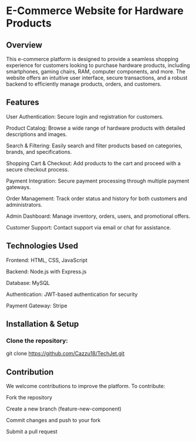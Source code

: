 # E-Commerce Website for Hardware Products

## Overview

This e-commerce platform is designed to provide a seamless shopping experience for customers looking to purchase hardware products, including smartphones, gaming chairs, RAM, computer components, and more. The website offers an intuitive user interface, secure transactions, and a robust backend to efficiently manage products, orders, and customers.

## Features

User Authentication: Secure login and registration for customers.

Product Catalog: Browse a wide range of hardware products with detailed descriptions and images.

Search & Filtering: Easily search and filter products based on categories, brands, and specifications.

Shopping Cart & Checkout: Add products to the cart and proceed with a secure checkout process.

Payment Integration: Secure payment processing through multiple payment gateways.

Order Management: Track order status and history for both customers and administrators.

Admin Dashboard: Manage inventory, orders, users, and promotional offers.

Customer Support: Contact support via email or chat for assistance.

## Technologies Used

Frontend: HTML, CSS, JavaScript 

Backend: Node.js with Express.js

Database: MySQL

Authentication: JWT-based authentication for security

Payment Gateway: Stripe

## Installation & Setup

### Clone the repository:

git clone https://github.com/Cazzu18/TechJet.git

## Contribution

We welcome contributions to improve the platform. To contribute:

Fork the repository

Create a new branch (feature-new-component)

Commit changes and push to your fork

Submit a pull request
